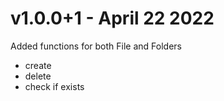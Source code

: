# v1.0.0+1 - April 22 2022
Added functions for both File and Folders
- create
- delete
- check if exists
